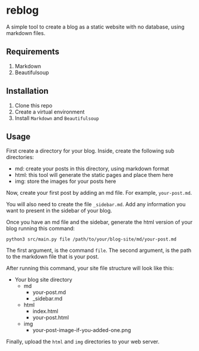 # reblog

A simple tool to create a blog as a static website with no database, using markdown files.

## Requirements

1. Markdown
2. Beautifulsoup

## Installation

1. Clone this repo
2. Create a virtual environment
3. Install `Markdown` and `Beautifulsoup`

## Usage

First create a directory for your blog. Inside, create the following sub directories:

- md: create your posts in this directory, using markdown format
- html: this tool will generate the static pages and place them here
- img: store the images for your posts here

Now, create your first post by adding an md file. For example, `your-post.md`.

You will also need to create the file `_sidebar.md`. Add any information you want to present in the sidebar of your blog.

Once you have an md file and the sidebar, generate the html version  of your blog running this command:

```
python3 src/main.py file /path/to/your/blog-site/md/your-post.md
```

The first argument, is the command `file`. The second argument, is the path to the markdown file that is your post.

After running this command, your site file structure will look like this:

- Your blog site directory
    - md
        - your-post.md
        - _sidebar.md
    - html
        - index.html
        - your-post.html
    - img
        - your-post-image-if-you-added-one.png

Finally, upload the `html` and `img` directories to your web server.



